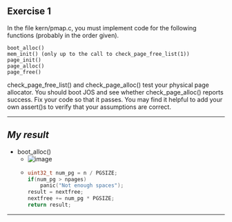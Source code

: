 **Exercise 1**
---

In the file kern/pmap.c, you must implement code for the following functions (probably in the order given).
```
boot_alloc()
mem_init() (only up to the call to check_page_free_list(1))
page_init()
page_alloc()
page_free()
```
check_page_free_list() and check_page_alloc() test your physical page allocator. You should boot JOS and see whether check_page_alloc() reports success. Fix your code so that it passes. You may find it helpful to add your own assert()s to verify that your assumptions are correct.

---

***My result***
---

- boot_alloc()
  - ![image](https://github.com/vilesport/General-Xv6/assets/89498002/531756fd-5b29-45e1-bbeb-9eeee3793701)
  - ```c
    uint32_t num_pg = n / PGSIZE;
  	if(num_pg > npages)
  		panic("Not enough spaces");
  	result = nextfree;
  	nextfree += num_pg * PGSIZE;
  	return result;
    ```

---
